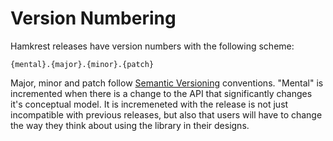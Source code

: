 # Version Numbering

Hamkrest releases have version numbers with the following scheme:

    {mental}.{major}.{minor}.{patch}

Major, minor and patch follow [Semantic Versioning]() conventions.  "Mental" is incremented when there is a change to the API that significantly changes it's conceptual model.  It is incremeneted with the release is not just incompatible with previous releases, but also that users will have to change the way they think about using the library in their designs.
